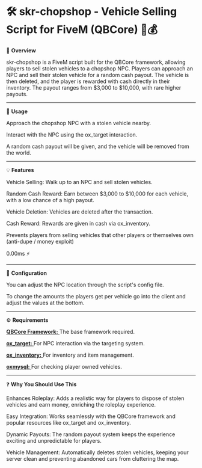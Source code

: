 <h1>🛠️ skr-chopshop - Vehicle Selling Script for FiveM (QBCore) 🚗💰</h1>

📜 **Overview**

skr-chopshop is a FiveM script built for the QBCore framework, allowing players to sell stolen vehicles to a chopshop NPC. Players can approach an NPC and sell their stolen vehicle for a random cash payout. The vehicle is then deleted, and the player is rewarded with cash directly in their inventory. The payout ranges from $3,000 to $10,000, with rare higher payouts.

----------------------------------------------------------------------------------

📱 **Usage**

Approach the chopshop NPC with a stolen vehicle nearby.

Interact with the NPC using the ox_target interaction.

A random cash payout will be given, and the vehicle will be removed from the world.

---------------------------------------------------------------------------------

💡 **Features**

Vehicle Selling: Walk up to an NPC and sell stolen vehicles.

Random Cash Reward: Earn between $3,000 to $10,000 for each vehicle, with a low chance of a high payout.

Vehicle Deletion: Vehicles are deleted after the transaction.

Cash Reward: Rewards are given in cash via ox_inventory.

Prevents players from selling vehicles that other players or themselves own (anti-dupe / money exploit)

0.00ms ⚡

----------------------------------------------------------------------------------


🔧 **Configuration**

You can adjust the NPC location through the script's config file.

To change the amounts the players get per vehicle go into the client and adjust the values at the bottom.


--------------------------------------------------------------------------------

⚙️ **Requirements**

[**QBCore Framework:** ](https://github.com/qbcore-framework/qb-core)
The base framework required.

[**ox_target:** ](https://github.com/overextended/ox_target)
For NPC interaction via the targeting system.

[**ox_inventory:** ](https://github.com/overextended/ox_inventory)
For inventory and item management.

[**oxmysql:** ](https://github.com/overextended/oxmysql)
For checking player owned vehicles.

---------------------------------------------------------------------------------

❓ **Why You Should Use This**

Enhances Roleplay: Adds a realistic way for players to dispose of stolen vehicles and earn money, enriching the roleplay experience.

Easy Integration: Works seamlessly with the QBCore framework and popular resources like ox_target and ox_inventory.

Dynamic Payouts: The random payout system keeps the experience exciting and unpredictable for players.

Vehicle Management: Automatically deletes stolen vehicles, keeping your server clean and preventing abandoned cars from cluttering the map.
